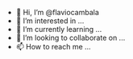 - 👋 Hi, I’m @flaviocambala
- 👀 I’m interested in ...
- 🌱 I’m currently learning ...
- 💞️ I’m looking to collaborate on ...
- 📫 How to reach me ...

<!---
flaviocambala/flaviocambala is a ✨ special ✨ repository because its `README.md` (this file) appears on your GitHub profile.
You can click the Preview link to take a look at your changes.
--->
